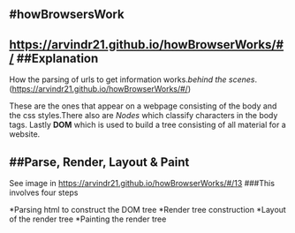 #howBrowsersWork
---
https://arvindr21.github.io/howBrowserWorks/#/
##Explanation
---
How the parsing of urls to get information works.*behind the scenes*.
(https://arvindr21.github.io/howBrowserWorks/#/)


These are the ones that appear on a webpage consisting of the body and the css styles.There also are *Nodes* which classify characters in the body tags.
Lastly  **DOM**  which is used to build a tree consisting of all material for a website.


##Parse, Render, Layout & Paint
---
See image in  <https://arvindr21.github.io/howBrowserWorks/#/13>
###This involves four steps

*Parsing html to construct the DOM tree
*Render tree construction
*Layout of the render tree
*Painting the render tree

